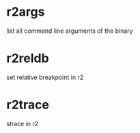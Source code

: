 # r2args
list all command line arguments of the binary

# r2reldb
set relative breakpoint in r2

# r2trace 
strace in r2

